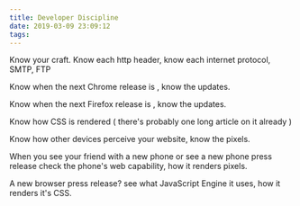```yaml
---
title: Developer Discipline
date: 2019-03-09 23:09:12
tags:
---
```


Know your craft. Know each http header, know each internet protocol, SMTP, FTP

Know when the next Chrome release is , know the updates. 

Know when the next Firefox release is , know the updates.

Know how CSS is rendered ( there's probably one long article on it already )

Know how other devices perceive your website, know the pixels.

When you see your friend with a new phone or see a new phone press release check the phone's web capability, how it renders pixels. 

A new browser press release? see what JavaScript Engine it uses, how it renders it's CSS. 



